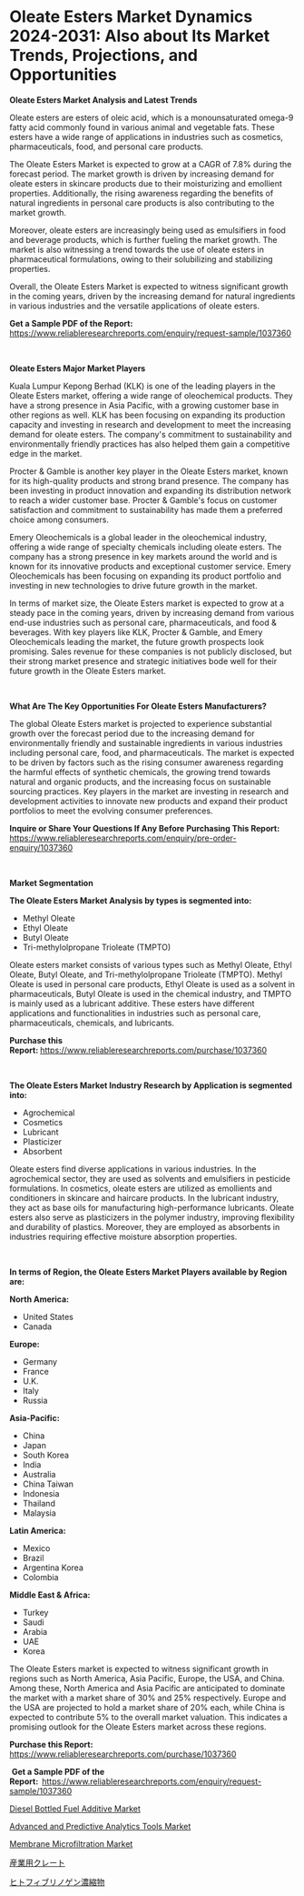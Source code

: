 <p><h1>Oleate Esters Market Dynamics 2024-2031: Also about Its Market Trends, Projections, and Opportunities</h1></p><p><strong>Oleate Esters Market Analysis and Latest Trends</strong></p>
<p><p>Oleate esters are esters of oleic acid, which is a monounsaturated omega-9 fatty acid commonly found in various animal and vegetable fats. These esters have a wide range of applications in industries such as cosmetics, pharmaceuticals, food, and personal care products.</p><p>The Oleate Esters Market is expected to grow at a CAGR of 7.8% during the forecast period. The market growth is driven by increasing demand for oleate esters in skincare products due to their moisturizing and emollient properties. Additionally, the rising awareness regarding the benefits of natural ingredients in personal care products is also contributing to the market growth.</p><p>Moreover, oleate esters are increasingly being used as emulsifiers in food and beverage products, which is further fueling the market growth. The market is also witnessing a trend towards the use of oleate esters in pharmaceutical formulations, owing to their solubilizing and stabilizing properties.</p><p>Overall, the Oleate Esters Market is expected to witness significant growth in the coming years, driven by the increasing demand for natural ingredients in various industries and the versatile applications of oleate esters.</p></p>
<p><strong>Get a Sample PDF of the Report:&nbsp;</strong> <a href="https://www.reliableresearchreports.com/enquiry/request-sample/1037360">https://www.reliableresearchreports.com/enquiry/request-sample/1037360</a></p>
<p>&nbsp;</p>
<p><strong>Oleate Esters Major Market Players</strong></p>
<p><p>Kuala Lumpur Kepong Berhad (KLK) is one of the leading players in the Oleate Esters market, offering a wide range of oleochemical products. They have a strong presence in Asia Pacific, with a growing customer base in other regions as well. KLK has been focusing on expanding its production capacity and investing in research and development to meet the increasing demand for oleate esters. The company's commitment to sustainability and environmentally friendly practices has also helped them gain a competitive edge in the market.</p><p>Procter & Gamble is another key player in the Oleate Esters market, known for its high-quality products and strong brand presence. The company has been investing in product innovation and expanding its distribution network to reach a wider customer base. Procter & Gamble's focus on customer satisfaction and commitment to sustainability has made them a preferred choice among consumers.</p><p>Emery Oleochemicals is a global leader in the oleochemical industry, offering a wide range of specialty chemicals including oleate esters. The company has a strong presence in key markets around the world and is known for its innovative products and exceptional customer service. Emery Oleochemicals has been focusing on expanding its product portfolio and investing in new technologies to drive future growth in the market.</p><p>In terms of market size, the Oleate Esters market is expected to grow at a steady pace in the coming years, driven by increasing demand from various end-use industries such as personal care, pharmaceuticals, and food & beverages. With key players like KLK, Procter & Gamble, and Emery Oleochemicals leading the market, the future growth prospects look promising. Sales revenue for these companies is not publicly disclosed, but their strong market presence and strategic initiatives bode well for their future growth in the Oleate Esters market.</p></p>
<p>&nbsp;</p>
<p><strong>What Are The Key Opportunities For Oleate Esters Manufacturers?</strong></p>
<p><p>The global Oleate Esters market is projected to experience substantial growth over the forecast period due to the increasing demand for environmentally friendly and sustainable ingredients in various industries including personal care, food, and pharmaceuticals. The market is expected to be driven by factors such as the rising consumer awareness regarding the harmful effects of synthetic chemicals, the growing trend towards natural and organic products, and the increasing focus on sustainable sourcing practices. Key players in the market are investing in research and development activities to innovate new products and expand their product portfolios to meet the evolving consumer preferences.</p></p>
<p><strong>Inquire or Share Your Questions If Any Before Purchasing This Report:</strong> <a href="https://www.reliableresearchreports.com/enquiry/pre-order-enquiry/1037360">https://www.reliableresearchreports.com/enquiry/pre-order-enquiry/1037360</a></p>
<p>&nbsp;</p>
<p><strong>Market Segmentation</strong></p>
<p><strong>The Oleate Esters Market Analysis by types is segmented into:</strong></p>
<p><ul><li>Methyl Oleate</li><li>Ethyl Oleate</li><li>Butyl Oleate</li><li>Tri-methylolpropane Trioleate (TMPTO)</li></ul></p>
<p><p>Oleate esters market consists of various types such as Methyl Oleate, Ethyl Oleate, Butyl Oleate, and Tri-methylolpropane Trioleate (TMPTO). Methyl Oleate is used in personal care products, Ethyl Oleate is used as a solvent in pharmaceuticals, Butyl Oleate is used in the chemical industry, and TMPTO is mainly used as a lubricant additive. These esters have different applications and functionalities in industries such as personal care, pharmaceuticals, chemicals, and lubricants.</p></p>
<p><strong>Purchase this Report:&nbsp;</strong><a href="https://www.reliableresearchreports.com/purchase/1037360">https://www.reliableresearchreports.com/purchase/1037360</a></p>
<p>&nbsp;</p>
<p><strong>The Oleate Esters Market Industry Research by Application is segmented into:</strong></p>
<p><ul><li>Agrochemical</li><li>Cosmetics</li><li>Lubricant</li><li>Plasticizer</li><li>Absorbent</li></ul></p>
<p><p>Oleate esters find diverse applications in various industries. In the agrochemical sector, they are used as solvents and emulsifiers in pesticide formulations. In cosmetics, oleate esters are utilized as emollients and conditioners in skincare and haircare products. In the lubricant industry, they act as base oils for manufacturing high-performance lubricants. Oleate esters also serve as plasticizers in the polymer industry, improving flexibility and durability of plastics. Moreover, they are employed as absorbents in industries requiring effective moisture absorption properties.</p></p>
<p>&nbsp;</p>
<p><strong>In terms of Region, the Oleate Esters Market Players available by Region are:</strong></p>
<p>
    <p> <strong> North America: </strong>
        <ul>
            <li>United States</li>
            <li>Canada</li>
        </ul>
        </p> 
    <p> <strong> Europe: </strong>
        <ul>
            <li>Germany</li>
            <li>France</li>
            <li>U.K.</li>
            <li>Italy</li>
            <li>Russia</li>
        </ul>
        </p> 
    <p> <strong> Asia-Pacific: </strong>
        <ul>
            <li>China</li>
            <li>Japan</li>
            <li>South Korea</li>
            <li>India</li>
            <li>Australia</li>
            <li>China Taiwan</li>
            <li>Indonesia</li>
            <li>Thailand</li>
            <li>Malaysia</li>
        </ul>
        </p> 
    <p> <strong> Latin America: </strong>
        <ul>
            <li>Mexico</li>
            <li>Brazil</li>
            <li>Argentina Korea</li>
            <li>Colombia</li>
        </ul>
        </p> 
    <p> <strong> Middle East & Africa: </strong>
        <ul>
            <li>Turkey</li>
            <li>Saudi</li>
            <li>Arabia</li>
            <li>UAE</li>
            <li>Korea</li>
        </ul>
    </p>
    </p>
<p><p>The Oleate Esters market is expected to witness significant growth in regions such as North America, Asia Pacific, Europe, the USA, and China. Among these, North America and Asia Pacific are anticipated to dominate the market with a market share of 30% and 25% respectively. Europe and the USA are projected to hold a market share of 20% each, while China is expected to contribute 5% to the overall market valuation. This indicates a promising outlook for the Oleate Esters market across these regions.</p></p>
<p><strong>Purchase this Report: </strong><a href="https://www.reliableresearchreports.com/purchase/1037360">https://www.reliableresearchreports.com/purchase/1037360</a></p>
<p>&nbsp;<strong>Get a Sample PDF of the Report:&nbsp;&nbsp;</strong><a href="https://www.reliableresearchreports.com/enquiry/request-sample/1037360">https://www.reliableresearchreports.com/enquiry/request-sample/1037360</a></p>
<p><strong></strong></p>
<p><p><a href="https://issuu.com/reportprime-2/docs/diesel-bottled-fuel-additive-market-size-2030.pptx">Diesel Bottled Fuel Additive Market</a></p><p><a href="https://issuu.com/reportprime-2/docs/advanced-and-predictive-analytics-tools-market-siz">Advanced and Predictive Analytics Tools Market</a></p><p><a href="https://github.com/dx0328/Market-Research-Report-List-1/blob/main/membrane-microfiltration-market.md">Membrane Microfiltration Market</a></p><p><a href="https://github.com/ksxzwxabcuynh011/Market-Research-Report-List-1/blob/main/9332816193482.md">産業用クレート</a></p><p><a href="https://github.com/mcbeesbxa270/Market-Research-Report-List-1/blob/main/6630965193483.md">ヒトフィブリノゲン濃縮物</a></p></p>